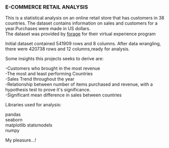 ### E-COMMERCE RETAIL ANALYSIS

This is a statistical analysis on an online retail store that has customers in 38 countries. The dataset contains information on sales and customers for a year.Purchases were made in US dollars.                                                                                                                                            
The dataset was provided by [forage](https://www.theforage.com) for their virtual experience program
  

Initial dataset contained 541909 rows and 8 columns.
After data wrangling, there were 420738 rows and 12 columns,ready for analysis.


Some insights this projects seeks to derive are:

-Customers who brought in the most revenue                                                                                                                           
-The most and least performing Countries                                                                                                                          
-Sales Trend throughout the year                                                                                                                                      
-Relationship between number of items purchased and revenue, with a hypothesis test to prove it's significance.                                                   
-Significant mean difference in sales between countries                                                                                                             


Libraries used for analysis:

pandas  
seaborn                                                                                                                                                      
matplotlib                                                                                                                                                              statsmodels                                                                                                                      
numpy                                                                                                                                                                                   











My pleasure...!
